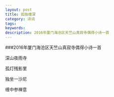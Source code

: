 ```yaml
---
layout: post
title: 孤独缠深
category: 诗词
tags: 
keywords: 
description: 2016年厦门海沧区天竺山真寂寺偶得小诗一首
---
```


###2016年厦门海沧区天竺山真寂寺偶得小诗一首


深山夜雨寺

孤灯残影里

独坐一沙尼

缠中参禅意


